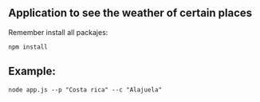 ## Application to see the weather of certain places

Remember install all packajes:

```
npm install
```

## Example:
```
node app.js --p "Costa rica" --c "Alajuela"
```